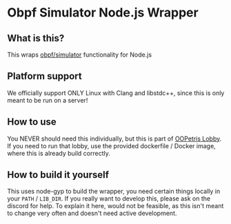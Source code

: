 # Obpf Simulator Node.js Wrapper

## What is this?

This wraps [obpf/simulator](https://github.com/OpenBrickProtocolFoundation/simulator) functionality for Node.js

## Platform support

We officially support ONLY Linux with Clang and libstdc++, since this is only meant to be run on a server!

## How to use

You NEVER should need this individually, but this is part of [OOPetris Lobby](https://github.com/Totto16/oopetris_lobby). If you need to run that lobby, use the provided dockerfile / Docker image, where this is already build correctly.

## How to build it yourself

This uses node-gyp to build the wrapper, you need certain things locally in your `PATH` / `LIB_DIR`. If you really want to develop this, please ask on the discord for help. To explain it here, would not be feasible, as this isn't meant to change very often and doesn't need active development.
